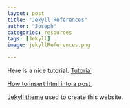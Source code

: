 ```yaml
---
layout: post
title: "Jekyll References"
author: "Joseph"
categories: resources
tags: [Jekyll]
image: jekyllReferences.png

---
```


Here is a nice tutorial.
[Tutorial](https://jekyllrb.com/docs/step-by-step/01-setup/)

[How to insert html into a post.](https://stackoverflow.com/questions/28178532/insert-html-to-jekyll-post)

[Jekyll theme](https://jekyllthemes.io/theme/millennial) used to create this website.

